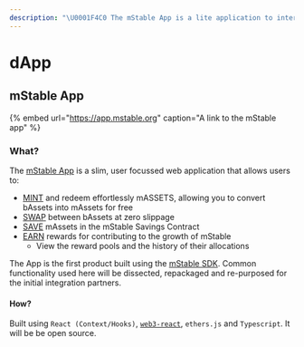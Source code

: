 ```yaml
---
description: "\U0001F4C0 The mStable App is a lite application to interface with the mStable Forge and receive rewards"
---
```


# dApp

## mStable App

{% embed url="https://app.mstable.org" caption="A link to the mStable app" %}

### What?

The [mStable App](app.md) is a slim, user focussed web application that allows users to:

* [MINT](../massets/minting-and-redemption/) and redeem effortlessly mASSETS, allowing you to convert bAssets into mAssets for free
* [SWAP](../massets/swapping.md) between bAssets at zero slippage
* [SAVE](../massets/native-interest-rate.md) mAssets in the mStable Savings Contract
* [EARN](../functions/) rewards for contributing to the growth of mStable
  * View the reward pools and the history of their allocations

The App is the first product built using the [mStable SDK](sdk.md). Common functionality used here will be dissected, repackaged and re-purposed for the initial integration partners.

#### How?

Built using `React (Context/Hooks)`, [`web3-react`](https://github.com/NoahZinsmeister/web3-react/), `ethers.js` and `Typescript`. It will be be open source.

